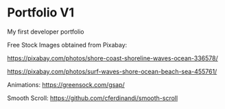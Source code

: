 <h1>Portfolio V1</h1>

My first developer portfolio

Free Stock Images obtained from Pixabay:

https://pixabay.com/photos/shore-coast-shoreline-waves-ocean-336578/

https://pixabay.com/photos/surf-waves-shore-ocean-beach-sea-455761/

Animations: https://greensock.com/gsap/

Smooth Scroll: https://github.com/cferdinandi/smooth-scroll
